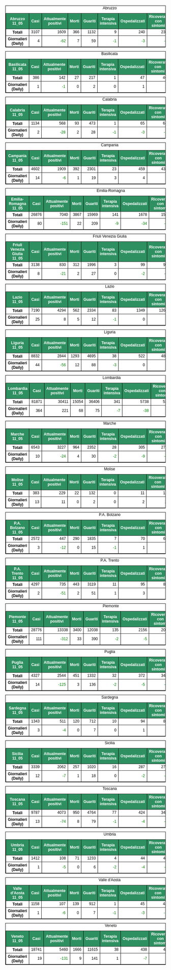 <table style=" color:black; font-size:12; font-family:arial; text-align:center; " cellpadding="2.5" cellspacing="0" border="1" bordercolor="black" bgcolor="#FFFFFF">
			<caption>Abruzzo</caption>
			<tr style="color:#FFFFFF;background:#2E9061">
				<th>Abruzzo 11_05</th>
				<th>Casi</th>
				<th>Attualmente positivi</th>
				<th>Morti</th>
				<th>Guariti</th>
				<th>Terapia intensiva</th>
				<th>Ospedalizzati</th>
				<th>Ricoverati con sintomi</th>
				<th>Isolamento domiciliare</th>
				<th>Tamponi</th>
			</tr>
			<tr>
				<th>Totali</th>
				<td align="right"> 3107</td>
				<td align="right"> 1609</td>
				<td align="right"> 366</td>
				<td align="right"> 1132</td>
				<td align="right"> 9</td>
				<td align="right"> 240</td>
				<td align="right"> 231</td>
				<td align="right"> 1369</td>
				<td align="right"> 48903</td>
			</tr>
			<tr>
				<th>Giornalieri (Daily)</th>
				<td align="right"> 4</td>
				<td align="right" style=" color:green; "> -62</td>
				<td align="right"> 7</td>
				<td align="right"> 59</td>
				<td align="right" style=" color:green; "> -1</td>
				<td align="right" style=" color:green; "> -3</td>
				<td align="right" style=" color:green; "> -2</td>
				<td align="right" style=" color:green; "> -59</td>
				<td align="right"> 793</td>
			</tr>
</table>

<table style=" color:black; font-size:12; font-family:arial; text-align:center; " cellpadding="2.5" cellspacing="0" border="1" bordercolor="black" bgcolor="#FFFFFF">
			<caption>Basilicata</caption>
			<tr style="color:#FFFFFF;background:#2E9061">
				<th>Basilicata 11_05</th>
				<th>Casi</th>
				<th>Attualmente positivi</th>
				<th>Morti</th>
				<th>Guariti</th>
				<th>Terapia intensiva</th>
				<th>Ospedalizzati</th>
				<th>Ricoverati con sintomi</th>
				<th>Isolamento domiciliare</th>
				<th>Tamponi</th>
			</tr>
			<tr>
				<th>Totali</th>
				<td align="right"> 386</td>
				<td align="right"> 142</td>
				<td align="right"> 27</td>
				<td align="right"> 217</td>
				<td align="right"> 1</td>
				<td align="right"> 47</td>
				<td align="right"> 46</td>
				<td align="right"> 95</td>
				<td align="right"> 18266</td>
			</tr>
			<tr>
				<th>Giornalieri (Daily)</th>
				<td align="right"> 1</td>
				<td align="right" style=" color:green; "> -1</td>
				<td align="right"> 0</td>
				<td align="right"> 2</td>
				<td align="right"> 0</td>
				<td align="right"> 1</td>
				<td align="right"> 1</td>
				<td align="right" style=" color:green; "> -2</td>
				<td align="right"> 350</td>
			</tr>
</table>

<table style=" color:black; font-size:12; font-family:arial; text-align:center; " cellpadding="2.5" cellspacing="0" border="1" bordercolor="black" bgcolor="#FFFFFF">
			<caption>Calabria</caption>
			<tr style="color:#FFFFFF;background:#2E9061">
				<th>Calabria 11_05</th>
				<th>Casi</th>
				<th>Attualmente positivi</th>
				<th>Morti</th>
				<th>Guariti</th>
				<th>Terapia intensiva</th>
				<th>Ospedalizzati</th>
				<th>Ricoverati con sintomi</th>
				<th>Isolamento domiciliare</th>
				<th>Tamponi</th>
			</tr>
			<tr>
				<th>Totali</th>
				<td align="right"> 1134</td>
				<td align="right"> 568</td>
				<td align="right"> 93</td>
				<td align="right"> 473</td>
				<td align="right"> 1</td>
				<td align="right"> 65</td>
				<td align="right"> 64</td>
				<td align="right"> 503</td>
				<td align="right"> 47265</td>
			</tr>
			<tr>
				<th>Giornalieri (Daily)</th>
				<td align="right"> 2</td>
				<td align="right" style=" color:green; "> -28</td>
				<td align="right"> 2</td>
				<td align="right"> 28</td>
				<td align="right" style=" color:green; "> -1</td>
				<td align="right" style=" color:green; "> -3</td>
				<td align="right" style=" color:green; "> -2</td>
				<td align="right" style=" color:green; "> -25</td>
				<td align="right"> 1154</td>
			</tr>
</table>

<table style=" color:black; font-size:12; font-family:arial; text-align:center; " cellpadding="2.5" cellspacing="0" border="1" bordercolor="black" bgcolor="#FFFFFF">
			<caption>Campania</caption>
			<tr style="color:#FFFFFF;background:#2E9061">
				<th>Campania 11_05</th>
				<th>Casi</th>
				<th>Attualmente positivi</th>
				<th>Morti</th>
				<th>Guariti</th>
				<th>Terapia intensiva</th>
				<th>Ospedalizzati</th>
				<th>Ricoverati con sintomi</th>
				<th>Isolamento domiciliare</th>
				<th>Tamponi</th>
			</tr>
			<tr>
				<th>Totali</th>
				<td align="right"> 4602</td>
				<td align="right"> 1909</td>
				<td align="right"> 392</td>
				<td align="right"> 2301</td>
				<td align="right"> 23</td>
				<td align="right"> 459</td>
				<td align="right"> 436</td>
				<td align="right"> 1450</td>
				<td align="right"> 119042</td>
			</tr>
			<tr>
				<th>Giornalieri (Daily)</th>
				<td align="right"> 14</td>
				<td align="right" style=" color:green; "> -6</td>
				<td align="right"> 1</td>
				<td align="right"> 19</td>
				<td align="right"> 3</td>
				<td align="right"> 4</td>
				<td align="right"> 1</td>
				<td align="right" style=" color:green; "> -10</td>
				<td align="right"> 4223</td>
			</tr>
</table>

<table style=" color:black; font-size:12; font-family:arial; text-align:center; " cellpadding="2.5" cellspacing="0" border="1" bordercolor="black" bgcolor="#FFFFFF">
			<caption>Emilia-Romagna</caption>
			<tr style="color:#FFFFFF;background:#2E9061">
				<th>Emilia-Romagna 11_05</th>
				<th>Casi</th>
				<th>Attualmente positivi</th>
				<th>Morti</th>
				<th>Guariti</th>
				<th>Terapia intensiva</th>
				<th>Ospedalizzati</th>
				<th>Ricoverati con sintomi</th>
				<th>Isolamento domiciliare</th>
				<th>Tamponi</th>
			</tr>
			<tr>
				<th>Totali</th>
				<td align="right"> 26876</td>
				<td align="right"> 7040</td>
				<td align="right"> 3867</td>
				<td align="right"> 15969</td>
				<td align="right"> 141</td>
				<td align="right"> 1678</td>
				<td align="right"> 1537</td>
				<td align="right"> 5362</td>
				<td align="right"> 234619</td>
			</tr>
			<tr>
				<th>Giornalieri (Daily)</th>
				<td align="right"> 80</td>
				<td align="right" style=" color:green; "> -151</td>
				<td align="right"> 22</td>
				<td align="right"> 209</td>
				<td align="right" style=" color:green; "> -9</td>
				<td align="right" style=" color:green; "> -34</td>
				<td align="right" style=" color:green; "> -25</td>
				<td align="right" style=" color:green; "> -117</td>
				<td align="right"> 2982</td>
			</tr>
</table>

<table style=" color:black; font-size:12; font-family:arial; text-align:center; " cellpadding="2.5" cellspacing="0" border="1" bordercolor="black" bgcolor="#FFFFFF">
			<caption>Friuli Venezia Giulia</caption>
			<tr style="color:#FFFFFF;background:#2E9061">
				<th>Friuli Venezia Giulia 11_05</th>
				<th>Casi</th>
				<th>Attualmente positivi</th>
				<th>Morti</th>
				<th>Guariti</th>
				<th>Terapia intensiva</th>
				<th>Ospedalizzati</th>
				<th>Ricoverati con sintomi</th>
				<th>Isolamento domiciliare</th>
				<th>Tamponi</th>
			</tr>
			<tr>
				<th>Totali</th>
				<td align="right"> 3138</td>
				<td align="right"> 830</td>
				<td align="right"> 312</td>
				<td align="right"> 1996</td>
				<td align="right"> 3</td>
				<td align="right"> 99</td>
				<td align="right"> 96</td>
				<td align="right"> 731</td>
				<td align="right"> 90860</td>
			</tr>
			<tr>
				<th>Giornalieri (Daily)</th>
				<td align="right"> 8</td>
				<td align="right" style=" color:green; "> -21</td>
				<td align="right"> 2</td>
				<td align="right"> 27</td>
				<td align="right"> 0</td>
				<td align="right" style=" color:green; "> -2</td>
				<td align="right" style=" color:green; "> -2</td>
				<td align="right" style=" color:green; "> -19</td>
				<td align="right"> 1411</td>
			</tr>
</table>

<table style=" color:black; font-size:12; font-family:arial; text-align:center; " cellpadding="2.5" cellspacing="0" border="1" bordercolor="black" bgcolor="#FFFFFF">
			<caption>Lazio</caption>
			<tr style="color:#FFFFFF;background:#2E9061">
				<th>Lazio 11_05</th>
				<th>Casi</th>
				<th>Attualmente positivi</th>
				<th>Morti</th>
				<th>Guariti</th>
				<th>Terapia intensiva</th>
				<th>Ospedalizzati</th>
				<th>Ricoverati con sintomi</th>
				<th>Isolamento domiciliare</th>
				<th>Tamponi</th>
			</tr>
			<tr>
				<th>Totali</th>
				<td align="right"> 7190</td>
				<td align="right"> 4294</td>
				<td align="right"> 562</td>
				<td align="right"> 2334</td>
				<td align="right"> 83</td>
				<td align="right"> 1349</td>
				<td align="right"> 1266</td>
				<td align="right"> 2945</td>
				<td align="right"> 181398</td>
			</tr>
			<tr>
				<th>Giornalieri (Daily)</th>
				<td align="right"> 25</td>
				<td align="right"> 8</td>
				<td align="right"> 5</td>
				<td align="right"> 12</td>
				<td align="right" style=" color:green; "> -1</td>
				<td align="right"> 0</td>
				<td align="right"> 1</td>
				<td align="right"> 8</td>
				<td align="right"> 2829</td>
			</tr>
</table>

<table style=" color:black; font-size:12; font-family:arial; text-align:center; " cellpadding="2.5" cellspacing="0" border="1" bordercolor="black" bgcolor="#FFFFFF">
			<caption>Liguria</caption>
			<tr style="color:#FFFFFF;background:#2E9061">
				<th>Liguria 11_05</th>
				<th>Casi</th>
				<th>Attualmente positivi</th>
				<th>Morti</th>
				<th>Guariti</th>
				<th>Terapia intensiva</th>
				<th>Ospedalizzati</th>
				<th>Ricoverati con sintomi</th>
				<th>Isolamento domiciliare</th>
				<th>Tamponi</th>
			</tr>
			<tr>
				<th>Totali</th>
				<td align="right"> 8832</td>
				<td align="right"> 2844</td>
				<td align="right"> 1293</td>
				<td align="right"> 4695</td>
				<td align="right"> 38</td>
				<td align="right"> 522</td>
				<td align="right"> 484</td>
				<td align="right"> 2322</td>
				<td align="right"> 68814</td>
			</tr>
			<tr>
				<th>Giornalieri (Daily)</th>
				<td align="right"> 44</td>
				<td align="right" style=" color:green; "> -56</td>
				<td align="right"> 12</td>
				<td align="right"> 88</td>
				<td align="right" style=" color:green; "> -3</td>
				<td align="right"> 0</td>
				<td align="right"> 3</td>
				<td align="right" style=" color:green; "> -56</td>
				<td align="right"> 1492</td>
			</tr>
</table>

<table style=" color:black; font-size:12; font-family:arial; text-align:center; " cellpadding="2.5" cellspacing="0" border="1" bordercolor="black" bgcolor="#FFFFFF">
			<caption>Lombardia</caption>
			<tr style="color:#FFFFFF;background:#2E9061">
				<th>Lombardia 11_05</th>
				<th>Casi</th>
				<th>Attualmente positivi</th>
				<th>Morti</th>
				<th>Guariti</th>
				<th>Terapia intensiva</th>
				<th>Ospedalizzati</th>
				<th>Ricoverati con sintomi</th>
				<th>Isolamento domiciliare</th>
				<th>Tamponi</th>
			</tr>
			<tr>
				<th>Totali</th>
				<td align="right"> 81871</td>
				<td align="right"> 30411</td>
				<td align="right"> 15054</td>
				<td align="right"> 36406</td>
				<td align="right"> 341</td>
				<td align="right"> 5738</td>
				<td align="right"> 5397</td>
				<td align="right"> 24673</td>
				<td align="right"> 492642</td>
			</tr>
			<tr>
				<th>Giornalieri (Daily)</th>
				<td align="right"> 364</td>
				<td align="right"> 221</td>
				<td align="right"> 68</td>
				<td align="right"> 75</td>
				<td align="right" style=" color:green; "> -7</td>
				<td align="right" style=" color:green; "> -38</td>
				<td align="right" style=" color:green; "> -31</td>
				<td align="right"> 259</td>
				<td align="right"> 7508</td>
			</tr>
</table>

<table style=" color:black; font-size:12; font-family:arial; text-align:center; " cellpadding="2.5" cellspacing="0" border="1" bordercolor="black" bgcolor="#FFFFFF">
			<caption>Marche</caption>
			<tr style="color:#FFFFFF;background:#2E9061">
				<th>Marche 11_05</th>
				<th>Casi</th>
				<th>Attualmente positivi</th>
				<th>Morti</th>
				<th>Guariti</th>
				<th>Terapia intensiva</th>
				<th>Ospedalizzati</th>
				<th>Ricoverati con sintomi</th>
				<th>Isolamento domiciliare</th>
				<th>Tamponi</th>
			</tr>
			<tr>
				<th>Totali</th>
				<td align="right"> 6543</td>
				<td align="right"> 3227</td>
				<td align="right"> 964</td>
				<td align="right"> 2352</td>
				<td align="right"> 28</td>
				<td align="right"> 305</td>
				<td align="right"> 277</td>
				<td align="right"> 2922</td>
				<td align="right"> 77830</td>
			</tr>
			<tr>
				<th>Giornalieri (Daily)</th>
				<td align="right"> 10</td>
				<td align="right" style=" color:green; "> -24</td>
				<td align="right"> 4</td>
				<td align="right"> 30</td>
				<td align="right" style=" color:green; "> -2</td>
				<td align="right" style=" color:green; "> -9</td>
				<td align="right" style=" color:green; "> -7</td>
				<td align="right" style=" color:green; "> -15</td>
				<td align="right"> 1463</td>
			</tr>
</table>

<table style=" color:black; font-size:12; font-family:arial; text-align:center; " cellpadding="2.5" cellspacing="0" border="1" bordercolor="black" bgcolor="#FFFFFF">
			<caption>Molise</caption>
			<tr style="color:#FFFFFF;background:#2E9061">
				<th>Molise 11_05</th>
				<th>Casi</th>
				<th>Attualmente positivi</th>
				<th>Morti</th>
				<th>Guariti</th>
				<th>Terapia intensiva</th>
				<th>Ospedalizzati</th>
				<th>Ricoverati con sintomi</th>
				<th>Isolamento domiciliare</th>
				<th>Tamponi</th>
			</tr>
			<tr>
				<th>Totali</th>
				<td align="right"> 383</td>
				<td align="right"> 229</td>
				<td align="right"> 22</td>
				<td align="right"> 132</td>
				<td align="right"> 0</td>
				<td align="right"> 11</td>
				<td align="right"> 11</td>
				<td align="right"> 218</td>
				<td align="right"> 9390</td>
			</tr>
			<tr>
				<th>Giornalieri (Daily)</th>
				<td align="right"> 13</td>
				<td align="right"> 11</td>
				<td align="right"> 0</td>
				<td align="right"> 2</td>
				<td align="right"> 0</td>
				<td align="right"> 2</td>
				<td align="right"> 2</td>
				<td align="right"> 9</td>
				<td align="right"> 226</td>
			</tr>
</table>

<table style=" color:black; font-size:12; font-family:arial; text-align:center; " cellpadding="2.5" cellspacing="0" border="1" bordercolor="black" bgcolor="#FFFFFF">
			<caption>P.A. Bolzano</caption>
			<tr style="color:#FFFFFF;background:#2E9061">
				<th>P.A. Bolzano 11_05</th>
				<th>Casi</th>
				<th>Attualmente positivi</th>
				<th>Morti</th>
				<th>Guariti</th>
				<th>Terapia intensiva</th>
				<th>Ospedalizzati</th>
				<th>Ricoverati con sintomi</th>
				<th>Isolamento domiciliare</th>
				<th>Tamponi</th>
			</tr>
			<tr>
				<th>Totali</th>
				<td align="right"> 2572</td>
				<td align="right"> 447</td>
				<td align="right"> 290</td>
				<td align="right"> 1835</td>
				<td align="right"> 7</td>
				<td align="right"> 70</td>
				<td align="right"> 63</td>
				<td align="right"> 377</td>
				<td align="right"> 50019</td>
			</tr>
			<tr>
				<th>Giornalieri (Daily)</th>
				<td align="right"> 3</td>
				<td align="right" style=" color:green; "> -12</td>
				<td align="right"> 0</td>
				<td align="right"> 15</td>
				<td align="right" style=" color:green; "> -1</td>
				<td align="right"> 1</td>
				<td align="right"> 2</td>
				<td align="right" style=" color:green; "> -13</td>
				<td align="right"> 448</td>
			</tr>
</table>

<table style=" color:black; font-size:12; font-family:arial; text-align:center; " cellpadding="2.5" cellspacing="0" border="1" bordercolor="black" bgcolor="#FFFFFF">
			<caption>P.A. Trento</caption>
			<tr style="color:#FFFFFF;background:#2E9061">
				<th>P.A. Trento 11_05</th>
				<th>Casi</th>
				<th>Attualmente positivi</th>
				<th>Morti</th>
				<th>Guariti</th>
				<th>Terapia intensiva</th>
				<th>Ospedalizzati</th>
				<th>Ricoverati con sintomi</th>
				<th>Isolamento domiciliare</th>
				<th>Tamponi</th>
			</tr>
			<tr>
				<th>Totali</th>
				<td align="right"> 4297</td>
				<td align="right"> 735</td>
				<td align="right"> 443</td>
				<td align="right"> 3119</td>
				<td align="right"> 11</td>
				<td align="right"> 95</td>
				<td align="right"> 84</td>
				<td align="right"> 640</td>
				<td align="right"> 53398</td>
			</tr>
			<tr>
				<th>Giornalieri (Daily)</th>
				<td align="right"> 2</td>
				<td align="right" style=" color:green; "> -51</td>
				<td align="right"> 2</td>
				<td align="right"> 51</td>
				<td align="right"> 1</td>
				<td align="right"> 3</td>
				<td align="right"> 2</td>
				<td align="right" style=" color:green; "> -54</td>
				<td align="right"> 1359</td>
			</tr>
</table>

<table style=" color:black; font-size:12; font-family:arial; text-align:center; " cellpadding="2.5" cellspacing="0" border="1" bordercolor="black" bgcolor="#FFFFFF">
			<caption>Piemonte</caption>
			<tr style="color:#FFFFFF;background:#2E9061">
				<th>Piemonte 11_05</th>
				<th>Casi</th>
				<th>Attualmente positivi</th>
				<th>Morti</th>
				<th>Guariti</th>
				<th>Terapia intensiva</th>
				<th>Ospedalizzati</th>
				<th>Ricoverati con sintomi</th>
				<th>Isolamento domiciliare</th>
				<th>Tamponi</th>
			</tr>
			<tr>
				<th>Totali</th>
				<td align="right"> 28776</td>
				<td align="right"> 13338</td>
				<td align="right"> 3400</td>
				<td align="right"> 12038</td>
				<td align="right"> 135</td>
				<td align="right"> 2156</td>
				<td align="right"> 2021</td>
				<td align="right"> 11182</td>
				<td align="right"> 213783</td>
			</tr>
			<tr>
				<th>Giornalieri (Daily)</th>
				<td align="right"> 111</td>
				<td align="right" style=" color:green; "> -312</td>
				<td align="right"> 33</td>
				<td align="right"> 390</td>
				<td align="right" style=" color:green; "> -2</td>
				<td align="right" style=" color:green; "> -5</td>
				<td align="right" style=" color:green; "> -3</td>
				<td align="right" style=" color:green; "> -307</td>
				<td align="right"> 3413</td>
			</tr>
</table>

<table style=" color:black; font-size:12; font-family:arial; text-align:center; " cellpadding="2.5" cellspacing="0" border="1" bordercolor="black" bgcolor="#FFFFFF">
			<caption>Puglia</caption>
			<tr style="color:#FFFFFF;background:#2E9061">
				<th>Puglia 11_05</th>
				<th>Casi</th>
				<th>Attualmente positivi</th>
				<th>Morti</th>
				<th>Guariti</th>
				<th>Terapia intensiva</th>
				<th>Ospedalizzati</th>
				<th>Ricoverati con sintomi</th>
				<th>Isolamento domiciliare</th>
				<th>Tamponi</th>
			</tr>
			<tr>
				<th>Totali</th>
				<td align="right"> 4327</td>
				<td align="right"> 2544</td>
				<td align="right"> 451</td>
				<td align="right"> 1332</td>
				<td align="right"> 32</td>
				<td align="right"> 372</td>
				<td align="right"> 340</td>
				<td align="right"> 2172</td>
				<td align="right"> 79737</td>
			</tr>
			<tr>
				<th>Giornalieri (Daily)</th>
				<td align="right"> 14</td>
				<td align="right" style=" color:green; "> -125</td>
				<td align="right"> 3</td>
				<td align="right"> 136</td>
				<td align="right" style=" color:green; "> -2</td>
				<td align="right" style=" color:green; "> -5</td>
				<td align="right" style=" color:green; "> -3</td>
				<td align="right" style=" color:green; "> -120</td>
				<td align="right"> 1338</td>
			</tr>
</table>

<table style=" color:black; font-size:12; font-family:arial; text-align:center; " cellpadding="2.5" cellspacing="0" border="1" bordercolor="black" bgcolor="#FFFFFF">
			<caption>Sardegna</caption>
			<tr style="color:#FFFFFF;background:#2E9061">
				<th>Sardegna 11_05</th>
				<th>Casi</th>
				<th>Attualmente positivi</th>
				<th>Morti</th>
				<th>Guariti</th>
				<th>Terapia intensiva</th>
				<th>Ospedalizzati</th>
				<th>Ricoverati con sintomi</th>
				<th>Isolamento domiciliare</th>
				<th>Tamponi</th>
			</tr>
			<tr>
				<th>Totali</th>
				<td align="right"> 1343</td>
				<td align="right"> 511</td>
				<td align="right"> 120</td>
				<td align="right"> 712</td>
				<td align="right"> 10</td>
				<td align="right"> 94</td>
				<td align="right"> 84</td>
				<td align="right"> 417</td>
				<td align="right"> 34641</td>
			</tr>
			<tr>
				<th>Giornalieri (Daily)</th>
				<td align="right"> 3</td>
				<td align="right" style=" color:green; "> -4</td>
				<td align="right"> 0</td>
				<td align="right"> 7</td>
				<td align="right"> 0</td>
				<td align="right"> 1</td>
				<td align="right"> 1</td>
				<td align="right" style=" color:green; "> -5</td>
				<td align="right"> 595</td>
			</tr>
</table>

<table style=" color:black; font-size:12; font-family:arial; text-align:center; " cellpadding="2.5" cellspacing="0" border="1" bordercolor="black" bgcolor="#FFFFFF">
			<caption>Sicilia</caption>
			<tr style="color:#FFFFFF;background:#2E9061">
				<th>Sicilia 11_05</th>
				<th>Casi</th>
				<th>Attualmente positivi</th>
				<th>Morti</th>
				<th>Guariti</th>
				<th>Terapia intensiva</th>
				<th>Ospedalizzati</th>
				<th>Ricoverati con sintomi</th>
				<th>Isolamento domiciliare</th>
				<th>Tamponi</th>
			</tr>
			<tr>
				<th>Totali</th>
				<td align="right"> 3339</td>
				<td align="right"> 2062</td>
				<td align="right"> 257</td>
				<td align="right"> 1020</td>
				<td align="right"> 16</td>
				<td align="right"> 287</td>
				<td align="right"> 271</td>
				<td align="right"> 1775</td>
				<td align="right"> 103134</td>
			</tr>
			<tr>
				<th>Giornalieri (Daily)</th>
				<td align="right"> 12</td>
				<td align="right" style=" color:green; "> -7</td>
				<td align="right"> 1</td>
				<td align="right"> 18</td>
				<td align="right"> 0</td>
				<td align="right" style=" color:green; "> -2</td>
				<td align="right" style=" color:green; "> -2</td>
				<td align="right" style=" color:green; "> -5</td>
				<td align="right"> 731</td>
			</tr>
</table>

<table style=" color:black; font-size:12; font-family:arial; text-align:center; " cellpadding="2.5" cellspacing="0" border="1" bordercolor="black" bgcolor="#FFFFFF">
			<caption>Toscana</caption>
			<tr style="color:#FFFFFF;background:#2E9061">
				<th>Toscana 11_05</th>
				<th>Casi</th>
				<th>Attualmente positivi</th>
				<th>Morti</th>
				<th>Guariti</th>
				<th>Terapia intensiva</th>
				<th>Ospedalizzati</th>
				<th>Ricoverati con sintomi</th>
				<th>Isolamento domiciliare</th>
				<th>Tamponi</th>
			</tr>
			<tr>
				<th>Totali</th>
				<td align="right"> 9787</td>
				<td align="right"> 4073</td>
				<td align="right"> 950</td>
				<td align="right"> 4764</td>
				<td align="right"> 77</td>
				<td align="right"> 424</td>
				<td align="right"> 347</td>
				<td align="right"> 3649</td>
				<td align="right"> 179469</td>
			</tr>
			<tr>
				<th>Giornalieri (Daily)</th>
				<td align="right"> 13</td>
				<td align="right" style=" color:green; "> -74</td>
				<td align="right"> 8</td>
				<td align="right"> 79</td>
				<td align="right" style=" color:green; "> -1</td>
				<td align="right" style=" color:green; "> -4</td>
				<td align="right" style=" color:green; "> -3</td>
				<td align="right" style=" color:green; "> -70</td>
				<td align="right"> 1261</td>
			</tr>
</table>

<table style=" color:black; font-size:12; font-family:arial; text-align:center; " cellpadding="2.5" cellspacing="0" border="1" bordercolor="black" bgcolor="#FFFFFF">
			<caption>Umbria</caption>
			<tr style="color:#FFFFFF;background:#2E9061">
				<th>Umbria 11_05</th>
				<th>Casi</th>
				<th>Attualmente positivi</th>
				<th>Morti</th>
				<th>Guariti</th>
				<th>Terapia intensiva</th>
				<th>Ospedalizzati</th>
				<th>Ricoverati con sintomi</th>
				<th>Isolamento domiciliare</th>
				<th>Tamponi</th>
			</tr>
			<tr>
				<th>Totali</th>
				<td align="right"> 1412</td>
				<td align="right"> 108</td>
				<td align="right"> 71</td>
				<td align="right"> 1233</td>
				<td align="right"> 4</td>
				<td align="right"> 44</td>
				<td align="right"> 40</td>
				<td align="right"> 64</td>
				<td align="right"> 47474</td>
			</tr>
			<tr>
				<th>Giornalieri (Daily)</th>
				<td align="right"> 1</td>
				<td align="right" style=" color:green; "> -5</td>
				<td align="right"> 0</td>
				<td align="right"> 6</td>
				<td align="right" style=" color:green; "> -2</td>
				<td align="right" style=" color:green; "> -4</td>
				<td align="right" style=" color:green; "> -2</td>
				<td align="right" style=" color:green; "> -1</td>
				<td align="right"> 551</td>
			</tr>
</table>

<table style=" color:black; font-size:12; font-family:arial; text-align:center; " cellpadding="2.5" cellspacing="0" border="1" bordercolor="black" bgcolor="#FFFFFF">
			<caption>Valle d'Aosta</caption>
			<tr style="color:#FFFFFF;background:#2E9061">
				<th>Valle d'Aosta 11_05</th>
				<th>Casi</th>
				<th>Attualmente positivi</th>
				<th>Morti</th>
				<th>Guariti</th>
				<th>Terapia intensiva</th>
				<th>Ospedalizzati</th>
				<th>Ricoverati con sintomi</th>
				<th>Isolamento domiciliare</th>
				<th>Tamponi</th>
			</tr>
			<tr>
				<th>Totali</th>
				<td align="right"> 1158</td>
				<td align="right"> 107</td>
				<td align="right"> 139</td>
				<td align="right"> 912</td>
				<td align="right"> 1</td>
				<td align="right"> 45</td>
				<td align="right"> 44</td>
				<td align="right"> 62</td>
				<td align="right"> 10063</td>
			</tr>
			<tr>
				<th>Giornalieri (Daily)</th>
				<td align="right"> 1</td>
				<td align="right" style=" color:green; "> -6</td>
				<td align="right"> 0</td>
				<td align="right"> 7</td>
				<td align="right" style=" color:green; "> -1</td>
				<td align="right" style=" color:green; "> -3</td>
				<td align="right" style=" color:green; "> -2</td>
				<td align="right" style=" color:green; "> -3</td>
				<td align="right"> 230</td>
			</tr>
</table>

<table style=" color:black; font-size:12; font-family:arial; text-align:center; " cellpadding="2.5" cellspacing="0" border="1" bordercolor="black" bgcolor="#FFFFFF">
			<caption>Veneto</caption>
			<tr style="color:#FFFFFF;background:#2E9061">
				<th>Veneto 11_05</th>
				<th>Casi</th>
				<th>Attualmente positivi</th>
				<th>Morti</th>
				<th>Guariti</th>
				<th>Terapia intensiva</th>
				<th>Ospedalizzati</th>
				<th>Ricoverati con sintomi</th>
				<th>Isolamento domiciliare</th>
				<th>Tamponi</th>
			</tr>
			<tr>
				<th>Totali</th>
				<td align="right"> 18741</td>
				<td align="right"> 5460</td>
				<td align="right"> 1666</td>
				<td align="right"> 11615</td>
				<td align="right"> 38</td>
				<td align="right"> 438</td>
				<td align="right"> 400</td>
				<td align="right"> 5022</td>
				<td align="right"> 445905</td>
			</tr>
			<tr>
				<th>Giornalieri (Daily)</th>
				<td align="right"> 19</td>
				<td align="right" style=" color:green; "> -131</td>
				<td align="right"> 9</td>
				<td align="right"> 141</td>
				<td align="right"> 1</td>
				<td align="right" style=" color:green; "> -7</td>
				<td align="right" style=" color:green; "> -8</td>
				<td align="right" style=" color:green; "> -124</td>
				<td align="right"> 6383</td>
			</tr>
</table>

